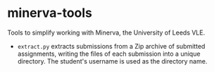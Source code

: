 # minerva-tools

Tools to simplify working with Minerva, the University of Leeds VLE.

* `extract.py` extracts submissions from a Zip archive of submitted
  assignments, writing the files of each submission into a unique
  directory. The student's username is used as the directory name.
